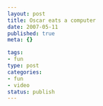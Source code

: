 ```yaml
--- 
layout: post
title: Oscar eats a computer
date: 2007-05-11
published: true
meta: {}

tags: 
- fun
type: post
categories: 
- fun
- video
status: publish
---
```


